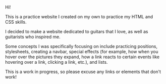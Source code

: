 Hi!

This is a practice website I created on my own to practice my HTML and CSS skills. 

I decided to make a website dedicated to guitars that I love, as well as guitarists who inspired me. 

Some concepts I was specifically focusing on include practicing positions, stylesheets, creating a navbar, special effects (for example, how when you hover over the pictures they expand, how a link reacts to certain events like hovering over a link, clicking a link, etc.), and lists.

This is a work in progress, so please excuse any links or elements that don't work!